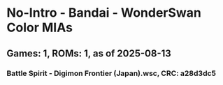 # No-Intro - Bandai - WonderSwan Color MIAs
## Games: 1, ROMs: 1, as of 2025-08-13

### Battle Spirit - Digimon Frontier (Japan).wsc, CRC: a28d3dc5
